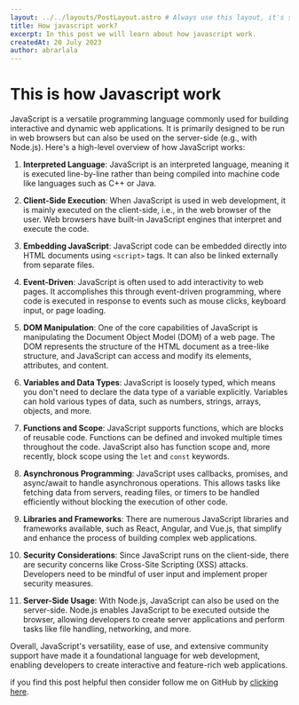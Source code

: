 ```yaml
---
layout: ../../layouts/PostLayout.astro # Always use this layout, it's so the post gets properly styled
title: How javascript work?
excerpt: In this post we will learn about how javascript work.
createdAt: 20 July 2023
author: abrarlala
---
```


# This is how Javascript work 
JavaScript is a versatile programming language commonly used for building interactive and dynamic web applications. It is primarily designed to be run in web browsers but can also be used on the server-side (e.g., with Node.js). Here's a high-level overview of how JavaScript works:

1. **Interpreted Language**: JavaScript is an interpreted language, meaning it is executed line-by-line rather than being compiled into machine code like languages such as C++ or Java.

2. **Client-Side Execution**: When JavaScript is used in web development, it is mainly executed on the client-side, i.e., in the web browser of the user. Web browsers have built-in JavaScript engines that interpret and execute the code.

3. **Embedding JavaScript**: JavaScript code can be embedded directly into HTML documents using `<script>` tags. It can also be linked externally from separate files.

4. **Event-Driven**: JavaScript is often used to add interactivity to web pages. It accomplishes this through event-driven programming, where code is executed in response to events such as mouse clicks, keyboard input, or page loading.

5. **DOM Manipulation**: One of the core capabilities of JavaScript is manipulating the Document Object Model (DOM) of a web page. The DOM represents the structure of the HTML document as a tree-like structure, and JavaScript can access and modify its elements, attributes, and content.

6. **Variables and Data Types**: JavaScript is loosely typed, which means you don't need to declare the data type of a variable explicitly. Variables can hold various types of data, such as numbers, strings, arrays, objects, and more.

7. **Functions and Scope**: JavaScript supports functions, which are blocks of reusable code. Functions can be defined and invoked multiple times throughout the code. JavaScript also has function scope and, more recently, block scope using the `let` and `const` keywords.

8. **Asynchronous Programming**: JavaScript uses callbacks, promises, and async/await to handle asynchronous operations. This allows tasks like fetching data from servers, reading files, or timers to be handled efficiently without blocking the execution of other code.

9. **Libraries and Frameworks**: There are numerous JavaScript libraries and frameworks available, such as React, Angular, and Vue.js, that simplify and enhance the process of building complex web applications.

10. **Security Considerations**: Since JavaScript runs on the client-side, there are security concerns like Cross-Site Scripting (XSS) attacks. Developers need to be mindful of user input and implement proper security measures.

11. **Server-Side Usage**: With Node.js, JavaScript can also be used on the server-side. Node.js enables JavaScript to be executed outside the browser, allowing developers to create server applications and perform tasks like file handling, networking, and more.

Overall, JavaScript's versatility, ease of use, and extensive community support have made it a foundational language for web development, enabling developers to create interactive and feature-rich web applications.
   
if you find this post helpful then consider  follow me on GitHub by [clicking here](https://github.com/Abrarlala).
